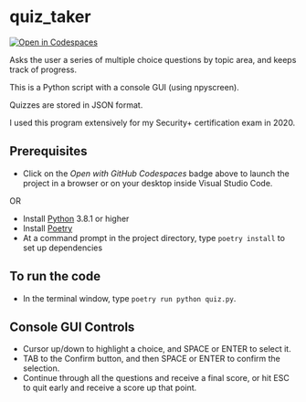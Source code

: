 # quiz_taker

[![Open in Codespaces](https://github.com/codespaces/badge.svg)](https://github.com/codespaces/new?hide_repo_select=true&ref=main&repo=274804850&machine=standardLinux32gb&devcontainer_path=.devcontainer%2Fdevcontainer.json&location=EastUs)

Asks the user a series of multiple choice questions by topic area, and keeps track of progress.

This is a Python script with a console GUI (using npyscreen).

Quizzes are stored in JSON format.

I used this program extensively for my Security+ certification exam in 2020.

## Prerequisites

* Click on the *Open with GitHub Codespaces* badge above to launch the project in a browser or on your desktop inside Visual Studio Code.

OR

* Install [Python](https://www.python.org) 3.8.1 or higher
* Install [Poetry](https://python-poetry.org)
* At a command prompt in the project directory, type `poetry install` to set up dependencies

## To run the code

* In the terminal window, type `poetry run python quiz.py`.

## Console GUI Controls

* Cursor up/down to highlight a choice, and SPACE or ENTER to select it.
* TAB to the Confirm button, and then SPACE or ENTER to confirm the selection.
* Continue through all the questions and receive a final score, or hit ESC to quit early and receive a score up that point.
